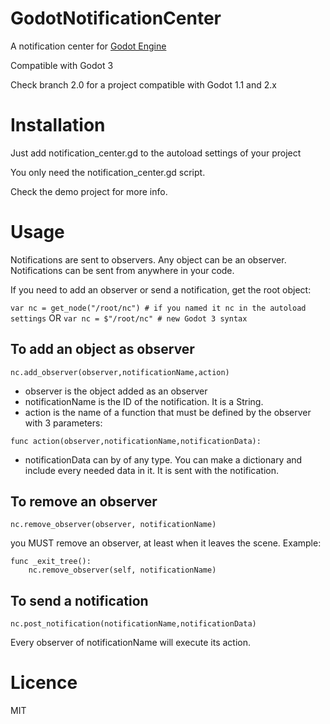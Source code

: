 # GodotNotificationCenter
A notification center for [Godot Engine](https://github.com/godotengine/godot)

Compatible with Godot 3

Check branch 2.0 for a project compatible with Godot 1.1 and 2.x

# Installation
Just add notification_center.gd to the autoload settings of your project

You only need the notification_center.gd script.

Check the demo project for more info.

# Usage

Notifications are sent to observers. Any object can be an observer. Notifications can be sent from anywhere in your code.

If you need to add an observer or send a notification, get the root object:

`var nc = get_node("/root/nc") # if you named it nc in the autoload settings`
OR 
`var nc = $"/root/nc" # new Godot 3 syntax`

## To add an object as observer
`nc.add_observer(observer,notificationName,action)`

  * observer is the object added as an observer
  * notificationName is the ID of the notification. It is a String. 
  * action is the name of a function that must be defined by the observer with 3 parameters:
  
  `func action(observer,notificationName,notificationData):`
  
  * notificationData can by of any type. You can make a dictionary and include every needed data in it. It is sent with the notification. 
  
## To remove an observer
 `nc.remove_observer(observer, notificationName)`

you MUST remove an observer, at least when it leaves the scene. Example: 

    func _exit_tree():
        nc.remove_observer(self, notificationName)

## To send a notification
`nc.post_notification(notificationName,notificationData)`

 Every observer of notificationName will execute its action.
  
# Licence
MIT
